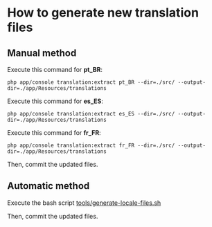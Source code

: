 How to generate new translation files
=====================================

Manual method
-----------

Execute this command for __pt_BR__:

```
php app/console translation:extract pt_BR --dir=./src/ --output-dir=./app/Resources/translations
```
Execute this command for __es_ES__:

```
php app/console translation:extract es_ES --dir=./src/ --output-dir=./app/Resources/translations
```
Execute this command for __fr_FR__:

```
php app/console translation:extract fr_FR --dir=./src/ --output-dir=./app/Resources/translations
```


Then, commit the updated files.


Automatic method
----------

Execute the bash script [tools/generate-locale-files.sh](tools/generate-locale-files.sh)


Then, commit the updated files.

